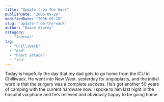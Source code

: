```yaml
---
title: "Update from The Wack"
publishDate: "2006-09-28"
modifiedDate: "2006-09-28"
slug: "update-from-the-wack"
author: "Duane Storey"
category:
  - "Journal"
tag:
  - "Chilliwack"
  - "dad"
  - "heart attack"
  - "icu"
---
```


Today is hopefully the day that my dad gets to go home from the ICU in Chilliwack. He went into New West. yesterday for angioplasty, and the initial word is that the surgery was a complete success. He’s got another 50 years of camping with the current hardware now. I spoke to him last night in the hospital via phone and he’s relieved and obviously happy to be going home.